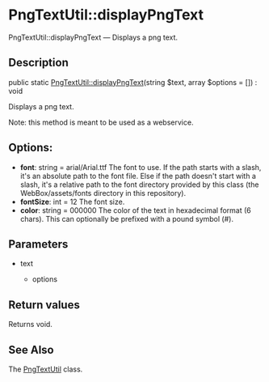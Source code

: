 PngTextUtil::displayPngText
================

PngTextUtil::displayPngText — Displays a png text.

Description
---------------


public static [PngTextUtil::displayPngText](https://github.com/lingtalfi/WebBox/blob/master/doc/api/WebBox/Image/PngTextUtil/displayPngText.md)(string $text, array $options = []) : void




Displays a png text.

Note: this method is meant to be used as a webservice.

Options:
------------
- **font**: string = arial/Arial.ttf
The font to use.
If the path starts with a slash, it's an absolute path to the font file.
Else if the path doesn't start with a slash, it's a relative path to the font directory provided
by this class (the WebBox/assets/fonts directory in this repository).
- **fontSize**: int = 12
The font size.
- **color**: string = 000000
The color of the text in hexadecimal format (6 chars).
This can optionally be prefixed with a pound symbol (#).




Parameters
--------------

- text

    - options

    

Return values
----------------

Returns void.









See Also
-----------

The [PngTextUtil](https://github.com/lingtalfi/WebBox/blob/master/doc/api/WebBox/Image/PngTextUtil.md) class.
